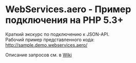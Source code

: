 # WebServices.aero - Пример подключения на PHP 5.3+

Краткий экскурс по подключению к JSON-API.<br>
Рабочий пример представленного кода: http://sample.demo.webservices.aero/

Описание запросов см. в [Wiki](../../wiki)

